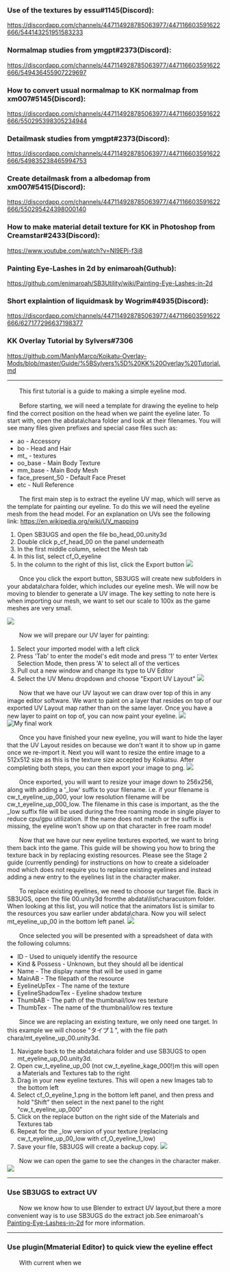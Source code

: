### Use of the textures by essu#1145(Discord):

https://discordapp.com/channels/447114928785063977/447116603591622666/544143251951583233

### Normalmap studies from ymgpt#2373(Discord):

https://discordapp.com/channels/447114928785063977/447116603591622666/549436455907229697

### How to convert usual normalmap to KK normalmap from xm007#5145(Discord):

https://discordapp.com/channels/447114928785063977/447116603591622666/550295398305234944

### Detailmask studies from ymgpt#2373(Discord):

https://discordapp.com/channels/447114928785063977/447116603591622666/549835238465994753

### Create detailmask from a albedomap from xm007#5415(Discord):

https://discordapp.com/channels/447114928785063977/447116603591622666/550295424398000140

### How to make material detail texture for KK in Photoshop from Creamstar#2433(Discord):

https://www.youtube.com/watch?v=NI9EPj-f3i8

### Painting Eye-Lashes in 2d by enimaroah(Guthub):

https://github.com/enimaroah/SB3Utility/wiki/Painting-Eye-Lashes-in-2d

### Short explaintion of liquidmask by Wogrim#4935(Discord):

https://discordapp.com/channels/447114928785063977/447116603591622666/627177296637198377

### KK Overlay Tutorial by Sylvers#7306

https://github.com/ManlyMarco/Koikatu-Overlay-Mods/blob/master/Guide/%5BSylvers%5D%20KK%20Overlay%20Tutorial.md

------------

 　　This first tutorial is a guide to making a simple eyeline mod.

　　Before starting, we will need a template for drawing the eyeline to help find the correct position on the head when we paint the eyeline later. To start with, open the abdata\chara folder and look at their filenames. You will see many files given prefixes and special case files such as:

 - ao - Accessory
 - bo - Head and Hair
 - mt_ - textures
 - oo_base - Main Body Texture
 - mm_base - Main Body Mesh
 - face_present_50 - Default Face Preset
 - etc - Null Reference

　　The first main step is to extract the eyeline UV map, which will serve as the template for painting our eyeline. To do this we will need the eyeline mesh from the head model. For an explanation on UVs see the following link: https://en.wikipedia.org/wiki/UV_mapping

 1. Open SB3UGS and open the file bo_head_00.unity3d
 2. Double click p_cf_head_00 on the panel underneath
 3. In the first middle column, select the Mesh tab
 4. In this list, select cf_O_eyeline
 5. In the column to the right of this list, click the Export button
![](https://github.com/xm007/Koikatsu-Modding/blob/master/Image/1/SB3UGS_export_eyeline.gif)

　　Once you click the export button, SB3UGS will create new subfolders in your abdata\chara folder, which includes our eyeline mesh. We will now be moving to blender to generate a UV image. The key setting to note here is when importing our mesh, we want to set our scale to 100x as the game meshes are very small.

![](https://github.com/xm007/Koikatsu-Modding/blob/master/Image/1/scale100.png)

　　Now we will prepare our UV layer for painting:
 1. Select your imported model with a left click
 2. Press 'Tab' to enter the model's edit mode and press '1' to enter Vertex Selection Mode, then press 'A' to select all of the vertices
 3. Pull out a new window and change its type to UV Editor
 4. Select the UV Menu dropdown and choose "Export UV Layout"
![](https://github.com/xm007/Koikatsu-Modding/blob/master/Image/1/blenderUV.gif)

　　Now that we have our UV layout we can draw over top of this in any image editor software. We want to paint on a layer that resides on top of  our exported UV Layout map rather than on the same layer. Once you have a new layer to paint on top of, you can now paint your eyeline.
![](https://github.com/xm007/Koikatsu-Modding/blob/master/Image/1/draweyeline.gif)
![My final work](https://github.com/xm007/Koikatsu-Modding/blob/master/Image/1/GIMPUV.png)

　　Once you have finished your new eyeline, you will want to hide the layer that the UV Layout resides on because we don't want it to show up in game once we re-import it. Next you will want to resize the entire image to a 512x512 size as this is the texture size accepted by Koikatsu. After completing both steps, you can then export your image to png. 
![](https://github.com/xm007/Koikatsu-Modding/blob/master/Image/1/gimpscale.gif)

　　Once exported, you will want to resize your image down to 256x256, along with adding a '_low' suffix to your filename. i.e. if your filename is cw_t_eyeline_up_000, your low resolution filename will be cw_t_eyeline_up_000_low. The filename in this case is important, as the the _low suffix file will be used during the free roaming mode in single player to reduce cpu/gpu utilization. If the name does not match or the suffix is missing, the eyeline won't show up on that character in free roam mode!

　　Now that we have our new eyeline textures exported, we want to bring them back into the game. This guide will be showing you how to bring the texture back in by replacing existing resources. Please see the Stage 2 guide (currently pending) for instructions on how to create a sideloader mod which does not require you to replace existing eyelines and instead adding a new entry to the eyelines list in the character maker.

　　To replace existing eyelines, we need to choose our target file. Back in SB3UGS, open the file 00.unity3d fromthe abdata\list\characustom folder. When looking at this  list, you will notice that the animators list is similar to the resources you saw earlier under abdata\chara. Now you will select mt_eyeline_up_00 in the bottom left panel.
![](https://github.com/xm007/Koikatsu-Modding/blob/master/Image/1/eyelineupSB3UGS.png)

　　Once selected you will be presented with a spreadsheet of data with the following columns:
 - ID - Used to uniquely identify the resource
 - Kind & Possess - Unknown, but they should all be identical
 - Name - The display name that will be used in game
 - MainAB - The filepath of the resource
 - EyelineUpTex - The name of the texture
 - EyelineShadowTex - Eyeline shadow texture
 - ThumbAB - The path of the thumbnail/low res texture
 - ThumbTex - The name of the thumbnail/low res texture

　　Since we are replacing an existing texture, we only need one target. In this example we will choose "タイプ１", with the file path chara/mt_eyeline_up_00.unity3d.

 1. Navigate back to the abdata\chara folder and use SB3UGS to open mt_eyeline_up_00.unity3d.
 2. Open cw_t_eyeline_up_00 (not cw_t_eyeline_kage_000!)m this will open a Materials and Textures tab to the right
 3. Drag in your new eyeline textures. This will open a new Images tab to the bottom left
 4. Select cf_O_eyeline_1.png in the bottom left panel, and then press and hold "Shift" then select in the next panel to the right "cw_t_eyeline_up_000"
 5. Click on the replace button on the right side of the Materials and Textures tab
 6. Repeat for the _low version of your texture (replacing cw_t_eyeline_up_00_low with cf_O_eyeline_1_low)
 7. Save your file, SB3UGS will create a backup copy.
![](https://github.com/xm007/Koikatsu-Modding/blob/master/Image/1/replaceeyeline.gif)

　　Now we can open the game to see the changes in the character maker.
![](https://github.com/xm007/Koikatsu-Modding/blob/master/Image/1/result.png)


------------

### Use SB3UGS to extract UV

　　Now we know how to use Blender to extract UV layout,but there a more convenient way is to use SB3UGS do the extract job.See enimaroah's [Painting-Eye-Lashes-in-2d](https://github.com/enimaroah/SB3Utility/wiki/Painting-Eye-Lashes-in-2d "Painting-Eye-Lashes-in-2d") for more information.

------------

### Use plugin(Mmaterial Editor) to quick view the eyeline effect

　　With current when we 
